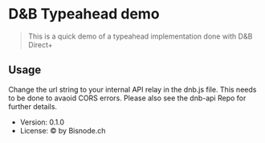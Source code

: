 # D&B Typeahead demo

> This is a quick demo of a typeahead implementation done with D&B Direct+

## Usage

Change the url string to your internal API relay in the dnb.js file. This needs to be done to avaoid CORS errors. Please also see the dnb-api Repo for further details.

- Version: 0.1.0
- License: © by Bisnode.ch